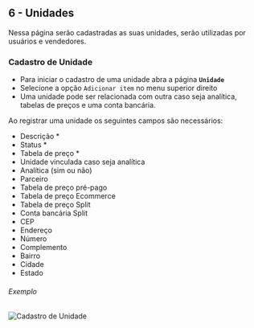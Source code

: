 ## 6 - Unidades

Nessa página serão cadastradas as suas unidades, serão utilizadas por usuários e vendedores.

### Cadastro de Unidade

- Para iniciar o cadastro de uma unidade abra a página **`Unidade`**
- Selecione a opção `Adicionar item` no menu superior direito
- Uma unidade pode ser relacionada com outra caso seja analítica, tabelas de preços e uma conta bancária.

Ao registrar uma unidade os seguintes campos são necessários:

- Descrição *
- Status *
- Tabela de preço *
- Unidade vinculada caso seja analítica
- Analítica (sim ou não)
- Parceiro
- Tabela de preço pré-pago
- Tabela de preço Ecommerce
- Tabela de preço Split
- Conta bancária Split
- CEP
- Endereço
- Número
- Complemento
- Bairro
- Cidade
- Estado

###### Exemplo

![Cadastro de Unidade](/ui/assets/fluxos-de-cadastro/fluxo-unidade.gif)
